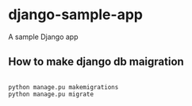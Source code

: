 # django-sample-app
A sample Django app 

## How to make django db maigration
```

python manage.pu makemigrations
python manage.pu migrate

```